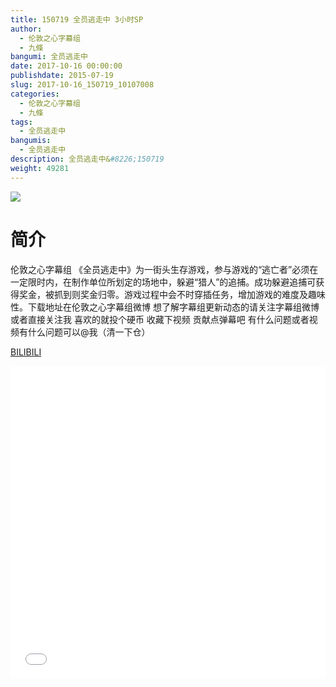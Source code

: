 ```yaml
---
title: 150719 全员逃走中 3小时SP
author: 
  - 伦敦之心字幕组
  - 九條
bangumi: 全员逃走中
date: 2017-10-16 00:00:00
publishdate: 2015-07-19
slug: 2017-10-16_150719_10107008
categories: 
  - 伦敦之心字幕组
  - 九條
tags: 
  - 全员逃走中
bangumis: 
  - 全员逃走中
description: 全员逃走中&#8226;150719
weight: 49281
---
```


![](https://i.imgur.com/iQi70GZ.jpg)

# 简介  
伦敦之心字幕组
《全员逃走中》为一街头生存游戏，参与游戏的“逃亡者”必须在一定限时内，在制作单位所划定的场地中，躲避“猎人”的追捕。成功躲避追捕可获得奖金，被抓到则奖金归零。游戏过程中会不时穿插任务，增加游戏的难度及趣味性。下载地址在伦敦之心字幕组微博 想了解字幕组更新动态的请关注字幕组微博或者直接关注我 喜欢的就投个硬币 收藏下视频 贡献点弹幕吧
有什么问题或者视频有什么问题可以@我（清一下仓）

  [BILIBILI](https://www.bilibili.com/video/av10107008/)


<div class="vcontainer">  <iframe class='video' src="//www.bilibili.com/html/html5player.html?cid=16700759&aid=10107008" width="100%" height="500" frameborder="0" allowfullscreen="allowfullscreen"></iframe></div>
